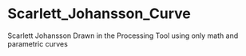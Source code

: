 # Scarlett_Johansson_Curve
Scarlett Johansson Drawn in the Processing Tool using only math and parametric curves
